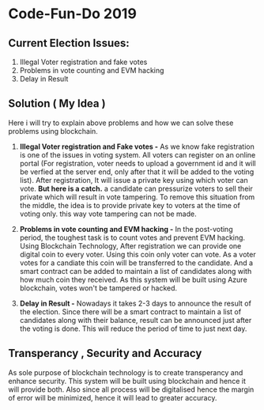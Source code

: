 ﻿# Code-Fun-Do 2019
## Current Election Issues:

 1. Illegal Voter registration and fake votes
 2. Problems in vote counting and EVM hacking
 3. Delay in Result
  ## Solution ( My Idea )
  Here i will try to explain above problems and how we can solve these problems using blockchain.
  
 1. **Illegal Voter registration and Fake votes -**  As we know fake registration is one of the issues in voting system. All voters can register on an online portal (For registration, voter needs to upload a government id and it will be verfied at the server end, only after that it will be added to the voting list). After registration, It will issue a private key using which voter can vote.
 **But here is a catch.** a candidate can pressurize voters to sell their private which will result in vote tampering. To remove this situation from the middle, the idea is to provide private key to voters at the time of voting only. this way vote tampering can not be made.
 
 2. **Problems in vote counting and EVM hacking -** In the post-voting period, the toughest task is to count votes and prevent EVM hacking. Using Blockchain Technology, After registration we can provide one digital coin to every voter. Using this coin only voter can vote. As a voter votes for a candiate this coin will be transferred to the candidate. And a smart contract can be added to maintain a list of candidates along with how much coin they received.  As this system will be built using Azure blockchain, votes won't be tampered or hacked.
 3.    **Delay in Result -** Nowadays it takes 2-3 days to announce the result of the election. Since there will be a smart contract to maintain a list of candidates along with their balance, result can be announced just after the voting is done. This will reduce the period of time to just next day.
 

## **Transperancy , Security and Accuracy**
As sole purpose of blockchain technology is to create transperancy and enhance security. This system will be built using blockchain and hence it will provide both.
Also since all process will be digitalised hence the margin of error will be minimized, hence it will lead to greater accuracy.


 
